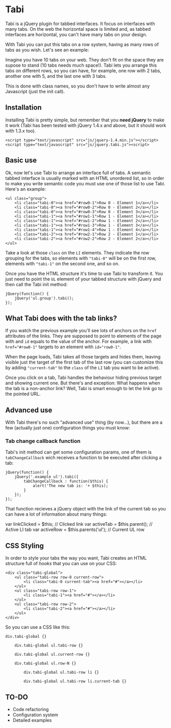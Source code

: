 # Tabi

Tabi is a jQuery plugin for tabbed interfaces. It focus on interfaces with many tabs. On the web the horizontal space is limited and, as
tabbed interfaces are horizontal, you can't have many tabs on your design.

With Tabi you can put this tabs on a row system, having as many rows of tabs as you wish. Let's see an example:

Imagine you have 10 tabs on your web. They don't fit on the space they are supose to stand (10 tabs needs much space!). Tabi lets you
arrange this tabs on different rows, so you can have, for example, one row with 2 tabs, another one with 5, and the last one with 3 tabs.

This is done with class names, so you don't have to write almost any Javascript (just the init call).

## Installation

Installing Tabi is pretty simple, but remember that you **need jQuery** to make it work (Tabi has been tested with jQuery 1.4.x and above, but it should work with 1.3.x too).

<pre><code>&lt;script type="text/javascript" src="js/jquery-1.4.min.js"&gt;&lt;/script&gt;
&lt;script type="text/javascript" src="js/jquery.tabi.js"&gt;&lt;script&gt;</code></pre>

## Basic use

Ok, now let's use Tabi to arrange an interface full of tabs. A semantic tabbed interface is usually marked with an HTML unordered list, so in order to make you write semantic code you must use one of those list to use Tabi. Here's an example:

<pre><code>&lt;ul class="group"&gt;
	&lt;li class="tabi-0"&gt;&lt;a href="#row0-1"&gt;Row 0 - Element 1&lt;/a&gt;&lt;/li&gt;
	&lt;li class="tabi-0"&gt;&lt;a href="#row0-2"&gt;Row 0 - Element 2&lt;/a&gt;&lt;/li&gt;
	&lt;li class="tabi-0"&gt;&lt;a href="#row0-3"&gt;Row 0 - Element 3&lt;/a&gt;&lt;/li&gt;
	&lt;li class="tabi-1"&gt;&lt;a href="#row1-1"&gt;Row 1 - Element 1&lt;/a&gt;&lt;/li&gt;
	&lt;li class="tabi-1"&gt;&lt;a href="#row1-2"&gt;Row 1 - Element 2&lt;/a&gt;&lt;/li&gt;
	&lt;li class="tabi-1"&gt;&lt;a href="#row1-3"&gt;Row 1 - Element 3&lt;/a&gt;&lt;/li&gt;
	&lt;li class="tabi-1"&gt;&lt;a href="#row1-4"&gt;Row 1 - Element 4&lt;/a&gt;&lt;/li&gt;
	&lt;li class="tabi-2"&gt;&lt;a href="#row2-1"&gt;Row 2 - Element 1&lt;/a&gt;&lt;/li&gt;
	&lt;li class="tabi-2"&gt;&lt;a href="#row2-2"&gt;Row 2 - Element 2&lt;/a&gt;&lt;/li&gt;
&lt;/ul&gt;</code></pre>

Take a look at those <code>class</code> on the <code>LI</code> elements. They indicate the row grouping for the tabs, so elements with <code>"tabi-0"</code> will be on the first row, elements with <code>"tabi-1"</code> on the second one, and so on.

Once you have the HTML structure it's time to use Tabi to transform it. You just need to point the <code>UL</code> element of your tabbed structure with jQuery and then call the Tabi init method:

<pre><code>jQuery(function() {
	jQuery('ul.group').tabi();
});</code></pre>

## What Tabi does with the tab links?

If you watch the previous example you'll see lots of anchors on the <code>href</code> attributes of the links. They are supposed to point to elements of the page with and <code>id</code> equals to the value of the anchor. For example, a link with <code>href="#row0-1"</code> targets to an element with <code>id="row0-1"</code>.

When the page loads, Tabi takes all those targets and hides them, leaving visible just the target of the first tab of the last row (you can customize this by adding <code>"current-tab"</code> to the <code>class</code> of the <code>LI</code> tab you want to be active).

Once you click on a tab, Tabi handles the behaviour hiding previous target and showing current one. But there's and exception: What happens when the tab is a non-anchor link? Well, Tabi is smart enough to let the link go to the pointed URL.

## Advanced use

With Tabi there's no such "advanced use" thing (by now…), but there are a few (actually just one) configuration things you must know:

### Tab change callback function

Tabi's init method can get some configuration params, one of them is <code>tabChangeCallback</code> wich receives a function to be executed after clicking a tab:

<pre><code>jQuery(function() {
	jQuery('.example ul').tabi({
		tabChangeCallback : function($this) {
			alert('The new tab is: '+ $this);
		}
	});
});</code></pre>

That function recieves a jQuery object with the link of the current tab so you can have a lot of information about many things:

var linkClicked = $this;				// Clicked link
var activeTab = $this.parent();			// Active LI tab
var activeRow = $this.parents('ul');	// Current UL row

## CSS Styling

In order to style your tabs the way you want, Tabi creates an HTML structure full of _hooks_ that you can use on your CSS:

<pre><code>&lt;div class=&quot;tabi-global&quot;&gt;
	&lt;ul class=&quot;tabi-row row-0 current-row&quot;&gt;
		&lt;li class=&quot;tabi-0 current-tab&quot;&gt;&lt;a href=&quot;#&quot;&gt;&lt;/a&gt;&lt;/li&gt;
	&lt;/ul&gt;
	&lt;ul class=&quot;tabi-row row-1&quot;&gt;
		&lt;li class=&quot;tabi-1&quot;&gt;&lt;a href=&quot;#&quot;&gt;&lt;/a&gt;&lt;/li&gt;
	&lt;/ul&gt;
	&lt;ul class=&quot;tabi-row row-2&quot;&gt;
		&lt;li class=&quot;tabi-2&quot;&gt;&lt;a href=&quot;#&quot;&gt;&lt;/a&gt;&lt;/li&gt;
	&lt;/ul&gt;
&lt;/div&gt;</code></pre>

So you can use a CSS like this:

<pre><code>div.tabi-global {}

	div.tabi-global ul.tabi-row {}
	
	div.tabi-global ul.current-row {}
	
	div.tabi-global ul.row-N {}
	
		div.tabi-global ul.tabi-row li {}
		
		div.tabi-global ul.tabi-row li.current-tab {}</code></pre>

## TO-DO

- Code refactoring
- Configuration system
- Detailed examples